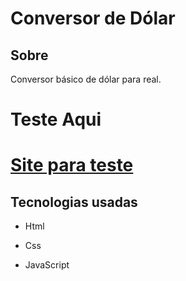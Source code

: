 # Conversor de Dólar
<h2>Sobre</h2>
<p>Conversor básico de dólar para real.</p>
<h1>Teste Aqui<h1>
 <a href="https://isaquemedeiros.github.io/Conversor_Dolar/" target="_blank">Site para teste</a>
 <h2>Tecnologias usadas</h2>
 <ul>
   <li><P>Html</P></li>
     <li><P>Css</P></li>
     <li><P>JavaScript</P></li>
</ul>
